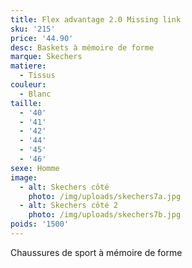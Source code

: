 ```yaml
---
title: Flex advantage 2.0 Missing link
sku: '215'
price: '44.90'
desc: Baskets à mémoire de forme
marque: Skechers
matiere:
  - Tissus
couleur:
  - Blanc
taille:
  - '40'
  - '41'
  - '42'
  - '44'
  - '45'
  - '46'
sexe: Homme
image:
  - alt: Skechers côté
    photo: /img/uploads/skechers7a.jpg
  - alt: Skechers côté 2
    photo: /img/uploads/skechers7b.jpg
poids: '1500'
---
```

Chaussures de sport à mémoire de forme
